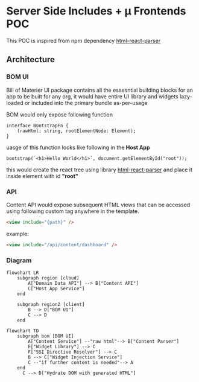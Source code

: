 # Server Side Includes + µ Frontends POC

This POC is inspired from npm dependency [html-react-parser](https://www.npmjs.com/package/html-react-parser)

## Architecture

### BOM UI

Bill of Materier UI package contains all the essesntial building blocks for an app to be built for any org, it would have entire UI library and widgets lazy-loaded or included into the primary bundle as-per-usage

BOM would only expose following function

```tsx
interface BootstrapFn {
    (rawHtml: string, rootElementNode: Element);
}
```

uasge of this function looks like following in the **Host App**

```tsx
bootstrap(`<h1>Hello World</h1>`, document.getElementById("root"));
```

this would create the react tree using library [html-react-parser](https://www.npmjs.com/package/html-react-parser) and place it inside element with id **"root"**

### API

Content API would expose subsequent HTML views that can be accessed using following custom tag anywhere in the template.

```html
<view include="{path}" />
```

example:

```html
<view include="/api/content/dashboard" />
```

### Diagram

```mermaid
flowchart LR
    subgraph region [cloud]
        A["Domain Data API"] --> B["Content API"]
        C["Host App Service"]
    end

    subgraph region2 [client]
        B --> D["BOM UI"]
        C --> D
    end
```

```mermaid
flowchart TD
    subgraph bom [BOM UI]
        A["Content Service"] --"raw html"--> B["Content Parser"]
        E["Widget Library"] --> C
        F["SSI Directive Resolver"] --> C
        B --> C["Widget Injection Service"]
        C --"if further content is needed"--> A
    end
      C --> D["Hydrate DOM with generated HTML"]
```
